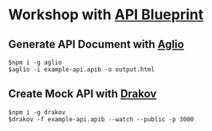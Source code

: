 # Workshop with [API Blueprint](https://apiblueprint.org/)


## Generate API Document with [Aglio](https://www.npmjs.com/package/aglio)
```
$npm i -g aglio
$aglio -i example-api.apib -o output.html
```

## Create Mock API with [Drakov](https://www.npmjs.com/package/drakov)
```
$npm i -g drakov
$drakov -f example-api.apib --watch --public -p 3000
```